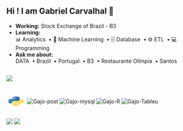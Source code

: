 ## Hi ! I am Gabriel Carvalhal 👋

  - **Working:** Stock Exchange of Brazil - B3
  - **Learning:** <br>
📊 Analytics   &nbsp;&bull;   🤖 Machine Learning  &nbsp;&bull;   🗄 Database   &nbsp;&bull;   ⚙ ETL   &nbsp;&bull;   💻 Programming
  -  **Ask me about:** <br>
DATA &nbsp;&bull;  Brazil &nbsp;&bull;  Portugal &nbsp;&bull;  B3 &nbsp;&bull;  Restaurante Olímpia &nbsp;&bull;  Santos
  
  ##
 
  <img height="180em" src="https://github-readme-stats.vercel.app/api?username=gccarvalhal&show_icons=true&theme=default&include_all_commits=true&count_private=true"/>
  <div style="display: inline_block"><br>
</div>
<div style="display: inline_block"><br>
  <img align="center" alt="Gajo-Python" height="30" width="50" src="https://raw.githubusercontent.com/devicons/devicon/master/icons/python/python-original.svg">
  <img align="center" alt="Gajo-post" height="30" width="50" src="https://cdn.jsdelivr.net/gh/devicons/devicon/icons/postgresql/postgresql-original.svg" />
  <img align="center" alt="Gajo-mysql" height="30" width="50" src="https://cdn.jsdelivr.net/gh/devicons/devicon/icons/mysql/mysql-plain.svg" />
  <img align="center" alt="Gajo-R" height="30" width="50" src="https://cdn.jsdelivr.net/gh/devicons/devicon/icons/rstudio/rstudio-original.svg" />
  <img align="center" alt="Gajo-Tableu" height="30" width="150" src="https://upload.wikimedia.org/wikipedia/commons/4/4b/Tableau_Logo.png" />
        
  ##
 
<div> 
  <a href = "mailto:gabrielccarvalhal@hotmail.com"><img src="https://img.shields.io/badge/-Outlook-%23333?style=for-the-badge&logo=outlook&logoColor=white" target="_blank"></a>
  <a href="https://www.linkedin.com/in/gabrielccarvalhal" target="_blank"><img src="https://img.shields.io/badge/-LinkedIn-%230077B5?style=for-the-badge&logo=linkedin&logoColor=white" target="_blank"></a> 
 
  </div>
